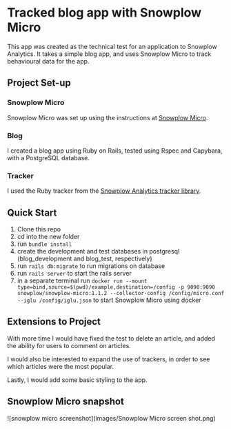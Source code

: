 # Tracked blog app with Snowplow Micro
This app was created as the technical test for an application to Snowplow Analytics. It takes a simple blog app, and uses Snowplow Micro to track behavioural data for the app.

## Project Set-up
### Snowplow Micro
Snowplow Micro was set up using the instructions at [Snowplow Micro](https://github.com/snowplow-incubator/snowplow-micro/).

### Blog 
I created a blog app using Ruby on Rails, tested using Rspec and Capybara, with a PostgreSQL database.

### Tracker
I used the Ruby tracker from the [Snowplow Analytics tracker library](https://docs.snowplowanalytics.com/docs/setup-snowplow-on-aws/setup-trackers/).

## Quick Start

1. Clone this repo
2. cd into the new folder
3. run `bundle install`
4. create the development and test databases in postgresql (blog_development and blog_test, respectively)
5. run `rails db:migrate` to run migrations on database
6. run `rails server` to start the rails server
7. in a separate terminal run `docker run --mount type=bind,source=$(pwd)/example,destination=/config -p 9090:9090 snowplow/snowplow-micro:1.1.2 --collector-config /config/micro.conf --iglu /config/iglu.json` to start Snowplow Micro using docker

## Extensions to Project
With more time I would have fixed the test to delete an article, and added the ability for users to comment on articles. 

I would also be interested to expand the use of trackers, in order to see which articles were the most popular.

Lastly, I would add some basic styling to the app.

## Snowplow Micro snapshot

![snowplow micro screenshot](images/Snowplow Micro screen shot.png)